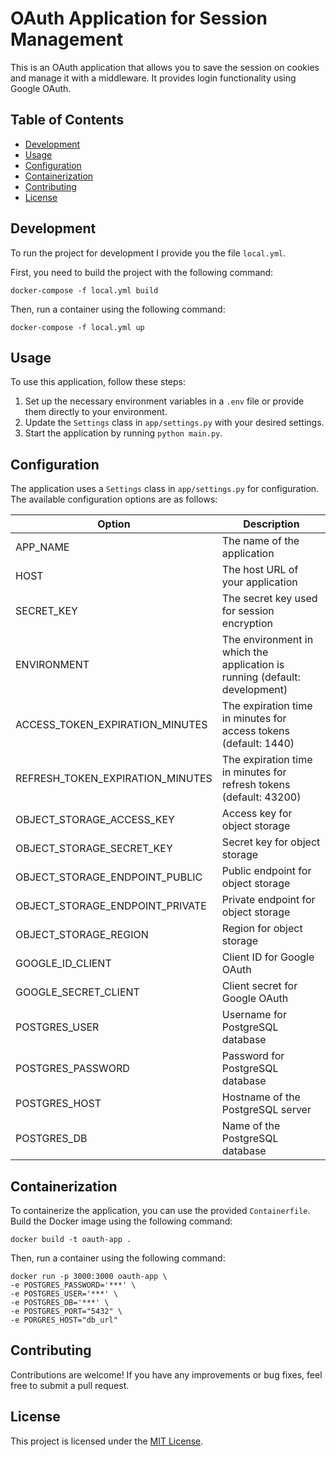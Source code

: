 # OAuth Application for Session Management

This is an OAuth application that allows you to save the session on cookies and manage it with a middleware. It provides login functionality using Google OAuth.

## Table of Contents
- [Development](#development)
- [Usage](#usage)
- [Configuration](#configuration)
- [Containerization](#containerization)
- [Contributing](#contributing)
- [License](#license)

## Development  <a name="development"></a>

To run the project for development I provide you the file `local.yml`.

First, you need to build the project with the following command:
```shell
docker-compose -f local.yml build
```

Then, run a container using the following command:
```shell
docker-compose -f local.yml up
```

## Usage <a name="usage"></a>

To use this application, follow these steps:

1. Set up the necessary environment variables in a `.env` file or provide them directly to your environment.
2. Update the `Settings` class in `app/settings.py` with your desired settings.
3. Start the application by running `python main.py`.

## Configuration <a name="configuration"></a>

The application uses a `Settings` class in `app/settings.py` for configuration. The available configuration options are as follows:

| Option                              | Description                                                                 |
| ----------------------------------- | --------------------------------------------------------------------------- |
| APP_NAME                            | The name of the application                                                 |
| HOST                                | The host URL of your application                                            |
| SECRET_KEY                          | The secret key used for session encryption                                  |
| ENVIRONMENT                          | The environment in which the application is running (default: development)   |
| ACCESS_TOKEN_EXPIRATION_MINUTES     | The expiration time in minutes for access tokens (default: 1440)             |
| REFRESH_TOKEN_EXPIRATION_MINUTES    | The expiration time in minutes for refresh tokens (default: 43200)           |
| OBJECT_STORAGE_ACCESS_KEY           | Access key for object storage                                               |
| OBJECT_STORAGE_SECRET_KEY           | Secret key for object storage                                               |
| OBJECT_STORAGE_ENDPOINT_PUBLIC      | Public endpoint for object storage                                          |
| OBJECT_STORAGE_ENDPOINT_PRIVATE     | Private endpoint for object storage                                         |
| OBJECT_STORAGE_REGION               | Region for object storage                                                   |
| GOOGLE_ID_CLIENT                    | Client ID for Google OAuth                                                  |
| GOOGLE_SECRET_CLIENT                | Client secret for Google OAuth                                              |
| POSTGRES_USER                       | Username for PostgreSQL database                                            |
| POSTGRES_PASSWORD                   | Password for PostgreSQL database                                            |
| POSTGRES_HOST                       | Hostname of the PostgreSQL server                                           |
| POSTGRES_DB                         | Name of the PostgreSQL database                                             |

## Containerization <a name="containerization"></a>

To containerize the application, you can use the provided `Containerfile`. Build the Docker image using the following command:

```shell
docker build -t oauth-app .
```

Then, run a container using the following command:

```shell
docker run -p 3000:3000 oauth-app \
-e POSTGRES_PASSWORD='***' \
-e POSTGRES_USER='***' \
-e POSTGRES_DB='***' \
-e POSTGRES_PORT="5432" \
-e PORGRES_HOST="db_url"
```

## Contributing <a name="contributing"></a>

Contributions are welcome! If you have any improvements or bug fixes, feel free to submit a pull request.

## License <a name="license"></a>

This project is licensed under the [MIT License](LICENSE).
